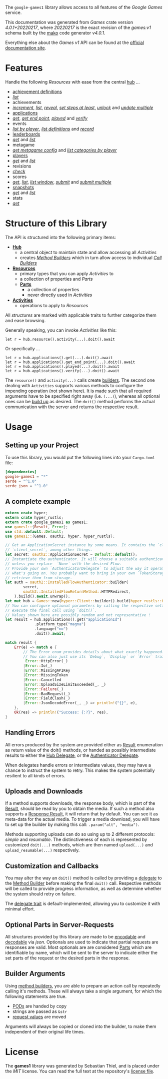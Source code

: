 <!---
DO NOT EDIT !
This file was generated automatically from 'src/generator/templates/api/README.md.mako'
DO NOT EDIT !
-->
The `google-games1` library allows access to all features of the *Google Games* service.

This documentation was generated from *Games* crate version *4.0.1+20220217*, where *20220217* is the exact revision of the *games:v1* schema built by the [mako](http://www.makotemplates.org/) code generator *v4.0.1*.

Everything else about the *Games* *v1* API can be found at the
[official documentation site](https://developers.google.com/games/).
# Features

Handle the following *Resources* with ease from the central [hub](https://docs.rs/google-games1/4.0.1+20220217/google_games1/Games) ... 

* [achievement definitions](https://docs.rs/google-games1/4.0.1+20220217/google_games1/api::AchievementDefinition)
 * [*list*](https://docs.rs/google-games1/4.0.1+20220217/google_games1/api::AchievementDefinitionListCall)
* achievements
 * [*increment*](https://docs.rs/google-games1/4.0.1+20220217/google_games1/api::AchievementIncrementCall), [*list*](https://docs.rs/google-games1/4.0.1+20220217/google_games1/api::AchievementListCall), [*reveal*](https://docs.rs/google-games1/4.0.1+20220217/google_games1/api::AchievementRevealCall), [*set steps at least*](https://docs.rs/google-games1/4.0.1+20220217/google_games1/api::AchievementSetStepsAtLeastCall), [*unlock*](https://docs.rs/google-games1/4.0.1+20220217/google_games1/api::AchievementUnlockCall) and [*update multiple*](https://docs.rs/google-games1/4.0.1+20220217/google_games1/api::AchievementUpdateMultipleCall)
* [applications](https://docs.rs/google-games1/4.0.1+20220217/google_games1/api::Application)
 * [*get*](https://docs.rs/google-games1/4.0.1+20220217/google_games1/api::ApplicationGetCall), [*get end point*](https://docs.rs/google-games1/4.0.1+20220217/google_games1/api::ApplicationGetEndPointCall), [*played*](https://docs.rs/google-games1/4.0.1+20220217/google_games1/api::ApplicationPlayedCall) and [*verify*](https://docs.rs/google-games1/4.0.1+20220217/google_games1/api::ApplicationVerifyCall)
* events
 * [*list by player*](https://docs.rs/google-games1/4.0.1+20220217/google_games1/api::EventListByPlayerCall), [*list definitions*](https://docs.rs/google-games1/4.0.1+20220217/google_games1/api::EventListDefinitionCall) and [*record*](https://docs.rs/google-games1/4.0.1+20220217/google_games1/api::EventRecordCall)
* [leaderboards](https://docs.rs/google-games1/4.0.1+20220217/google_games1/api::Leaderboard)
 * [*get*](https://docs.rs/google-games1/4.0.1+20220217/google_games1/api::LeaderboardGetCall) and [*list*](https://docs.rs/google-games1/4.0.1+20220217/google_games1/api::LeaderboardListCall)
* metagame
 * [*get metagame config*](https://docs.rs/google-games1/4.0.1+20220217/google_games1/api::MetagameGetMetagameConfigCall) and [*list categories by player*](https://docs.rs/google-games1/4.0.1+20220217/google_games1/api::MetagameListCategoriesByPlayerCall)
* [players](https://docs.rs/google-games1/4.0.1+20220217/google_games1/api::Player)
 * [*get*](https://docs.rs/google-games1/4.0.1+20220217/google_games1/api::PlayerGetCall) and [*list*](https://docs.rs/google-games1/4.0.1+20220217/google_games1/api::PlayerListCall)
* revisions
 * [*check*](https://docs.rs/google-games1/4.0.1+20220217/google_games1/api::RevisionCheckCall)
* scores
 * [*get*](https://docs.rs/google-games1/4.0.1+20220217/google_games1/api::ScoreGetCall), [*list*](https://docs.rs/google-games1/4.0.1+20220217/google_games1/api::ScoreListCall), [*list window*](https://docs.rs/google-games1/4.0.1+20220217/google_games1/api::ScoreListWindowCall), [*submit*](https://docs.rs/google-games1/4.0.1+20220217/google_games1/api::ScoreSubmitCall) and [*submit multiple*](https://docs.rs/google-games1/4.0.1+20220217/google_games1/api::ScoreSubmitMultipleCall)
* [snapshots](https://docs.rs/google-games1/4.0.1+20220217/google_games1/api::Snapshot)
 * [*get*](https://docs.rs/google-games1/4.0.1+20220217/google_games1/api::SnapshotGetCall) and [*list*](https://docs.rs/google-games1/4.0.1+20220217/google_games1/api::SnapshotListCall)
* stats
 * [*get*](https://docs.rs/google-games1/4.0.1+20220217/google_games1/api::StatGetCall)




# Structure of this Library

The API is structured into the following primary items:

* **[Hub](https://docs.rs/google-games1/4.0.1+20220217/google_games1/Games)**
    * a central object to maintain state and allow accessing all *Activities*
    * creates [*Method Builders*](https://docs.rs/google-games1/4.0.1+20220217/google_games1/client::MethodsBuilder) which in turn
      allow access to individual [*Call Builders*](https://docs.rs/google-games1/4.0.1+20220217/google_games1/client::CallBuilder)
* **[Resources](https://docs.rs/google-games1/4.0.1+20220217/google_games1/client::Resource)**
    * primary types that you can apply *Activities* to
    * a collection of properties and *Parts*
    * **[Parts](https://docs.rs/google-games1/4.0.1+20220217/google_games1/client::Part)**
        * a collection of properties
        * never directly used in *Activities*
* **[Activities](https://docs.rs/google-games1/4.0.1+20220217/google_games1/client::CallBuilder)**
    * operations to apply to *Resources*

All *structures* are marked with applicable traits to further categorize them and ease browsing.

Generally speaking, you can invoke *Activities* like this:

```Rust,ignore
let r = hub.resource().activity(...).doit().await
```

Or specifically ...

```ignore
let r = hub.applications().get(...).doit().await
let r = hub.applications().get_end_point(...).doit().await
let r = hub.applications().played(...).doit().await
let r = hub.applications().verify(...).doit().await
```

The `resource()` and `activity(...)` calls create [builders][builder-pattern]. The second one dealing with `Activities` 
supports various methods to configure the impending operation (not shown here). It is made such that all required arguments have to be 
specified right away (i.e. `(...)`), whereas all optional ones can be [build up][builder-pattern] as desired.
The `doit()` method performs the actual communication with the server and returns the respective result.

# Usage

## Setting up your Project

To use this library, you would put the following lines into your `Cargo.toml` file:

```toml
[dependencies]
google-games1 = "*"
serde = "^1.0"
serde_json = "^1.0"
```

## A complete example

```Rust
extern crate hyper;
extern crate hyper_rustls;
extern crate google_games1 as games1;
use games1::{Result, Error};
use std::default::Default;
use games1::{Games, oauth2, hyper, hyper_rustls};

// Get an ApplicationSecret instance by some means. It contains the `client_id` and 
// `client_secret`, among other things.
let secret: oauth2::ApplicationSecret = Default::default();
// Instantiate the authenticator. It will choose a suitable authentication flow for you, 
// unless you replace  `None` with the desired Flow.
// Provide your own `AuthenticatorDelegate` to adjust the way it operates and get feedback about 
// what's going on. You probably want to bring in your own `TokenStorage` to persist tokens and
// retrieve them from storage.
let auth = oauth2::InstalledFlowAuthenticator::builder(
        secret,
        oauth2::InstalledFlowReturnMethod::HTTPRedirect,
    ).build().await.unwrap();
let mut hub = Games::new(hyper::Client::builder().build(hyper_rustls::HttpsConnectorBuilder::new().with_native_roots().https_or_http().enable_http1().enable_http2().build()), auth);
// You can configure optional parameters by calling the respective setters at will, and
// execute the final call using `doit()`.
// Values shown here are possibly random and not representative !
let result = hub.applications().get("applicationId")
             .platform_type("magna")
             .language("no")
             .doit().await;

match result {
    Err(e) => match e {
        // The Error enum provides details about what exactly happened.
        // You can also just use its `Debug`, `Display` or `Error` traits
         Error::HttpError(_)
        |Error::Io(_)
        |Error::MissingAPIKey
        |Error::MissingToken
        |Error::Cancelled
        |Error::UploadSizeLimitExceeded(_, _)
        |Error::Failure(_)
        |Error::BadRequest(_)
        |Error::FieldClash(_)
        |Error::JsonDecodeError(_, _) => println!("{}", e),
    },
    Ok(res) => println!("Success: {:?}", res),
}

```
## Handling Errors

All errors produced by the system are provided either as [Result](https://docs.rs/google-games1/4.0.1+20220217/google_games1/client::Result) enumeration as return value of
the doit() methods, or handed as possibly intermediate results to either the 
[Hub Delegate](https://docs.rs/google-games1/4.0.1+20220217/google_games1/client::Delegate), or the [Authenticator Delegate](https://docs.rs/yup-oauth2/*/yup_oauth2/trait.AuthenticatorDelegate.html).

When delegates handle errors or intermediate values, they may have a chance to instruct the system to retry. This 
makes the system potentially resilient to all kinds of errors.

## Uploads and Downloads
If a method supports downloads, the response body, which is part of the [Result](https://docs.rs/google-games1/4.0.1+20220217/google_games1/client::Result), should be
read by you to obtain the media.
If such a method also supports a [Response Result](https://docs.rs/google-games1/4.0.1+20220217/google_games1/client::ResponseResult), it will return that by default.
You can see it as meta-data for the actual media. To trigger a media download, you will have to set up the builder by making
this call: `.param("alt", "media")`.

Methods supporting uploads can do so using up to 2 different protocols: 
*simple* and *resumable*. The distinctiveness of each is represented by customized 
`doit(...)` methods, which are then named `upload(...)` and `upload_resumable(...)` respectively.

## Customization and Callbacks

You may alter the way an `doit()` method is called by providing a [delegate](https://docs.rs/google-games1/4.0.1+20220217/google_games1/client::Delegate) to the 
[Method Builder](https://docs.rs/google-games1/4.0.1+20220217/google_games1/client::CallBuilder) before making the final `doit()` call. 
Respective methods will be called to provide progress information, as well as determine whether the system should 
retry on failure.

The [delegate trait](https://docs.rs/google-games1/4.0.1+20220217/google_games1/client::Delegate) is default-implemented, allowing you to customize it with minimal effort.

## Optional Parts in Server-Requests

All structures provided by this library are made to be [encodable](https://docs.rs/google-games1/4.0.1+20220217/google_games1/client::RequestValue) and 
[decodable](https://docs.rs/google-games1/4.0.1+20220217/google_games1/client::ResponseResult) via *json*. Optionals are used to indicate that partial requests are responses 
are valid.
Most optionals are are considered [Parts](https://docs.rs/google-games1/4.0.1+20220217/google_games1/client::Part) which are identifiable by name, which will be sent to 
the server to indicate either the set parts of the request or the desired parts in the response.

## Builder Arguments

Using [method builders](https://docs.rs/google-games1/4.0.1+20220217/google_games1/client::CallBuilder), you are able to prepare an action call by repeatedly calling it's methods.
These will always take a single argument, for which the following statements are true.

* [PODs][wiki-pod] are handed by copy
* strings are passed as `&str`
* [request values](https://docs.rs/google-games1/4.0.1+20220217/google_games1/client::RequestValue) are moved

Arguments will always be copied or cloned into the builder, to make them independent of their original life times.

[wiki-pod]: http://en.wikipedia.org/wiki/Plain_old_data_structure
[builder-pattern]: http://en.wikipedia.org/wiki/Builder_pattern
[google-go-api]: https://github.com/google/google-api-go-client

# License
The **games1** library was generated by Sebastian Thiel, and is placed 
under the *MIT* license.
You can read the full text at the repository's [license file][repo-license].

[repo-license]: https://github.com/Byron/google-apis-rsblob/main/LICENSE.md

